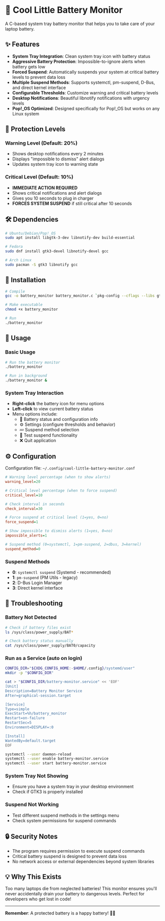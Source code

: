 # 🔋 Cool Little Battery Monitor

A C-based system tray battery monitor that helps you to take care of your laptop battery.

## ✨ Features

- **System Tray Integration**: Clean system tray icon with battery status
- **Aggressive Battery Protection**: Impossible-to-ignore alerts when battery gets low
- **Forced Suspend**: Automatically suspends your system at critical battery levels to prevent data loss
- **Multiple Suspend Methods**: Supports systemctl, pm-suspend, D-Bus, and direct kernel interface
- **Configurable Thresholds**: Customize warning and critical battery levels
- **Desktop Notifications**: Beautiful libnotify notifications with urgency levels
- **Pop!_OS Optimized**: Designed specifically for Pop!_OS but works on any Linux system

## 🚨 Protection Levels

### Warning Level (Default: 20%)
- Shows desktop notifications every 2 minutes
- Displays "impossible to dismiss" alert dialogs
- Updates system tray icon to warning state

### Critical Level (Default: 10%)
- **IMMEDIATE ACTION REQUIRED**
- Shows critical notifications and alert dialogs
- Gives you 10 seconds to plug in charger
- **FORCES SYSTEM SUSPEND** if still critical after 10 seconds

## 🛠️ Dependencies

```bash
# Ubuntu/Debian/Pop!_OS
sudo apt install libgtk-3-dev libnotify-dev build-essential

# Fedora
sudo dnf install gtk3-devel libnotify-devel gcc

# Arch Linux
sudo pacman -S gtk3 libnotify gcc
```

## 🚀 Installation

```bash
# Compile
gcc -o battery_monitor battery_monitor.c `pkg-config --cflags --libs gtk+-3.0 libnotify`

# Make executable
chmod +x battery_monitor

# Run
./battery_monitor
```

## 🎯 Usage

### Basic Usage
```bash
# Run the battery monitor
./battery_monitor

# Run in background
./battery_monitor &
```

### System Tray Interaction
- **Right-click** the battery icon for menu options
- **Left-click** to view current battery status
- Menu options include:
  - 🔋 Battery status and configuration info
  - ⚙️ Settings (configure thresholds and behavior)
  - 💤 Suspend method selection
  - 🧪 Test suspend functionality
  - ❌ Quit application

## ⚙️ Configuration

Configuration file: `~/.config/cool-little-battery-monitor.conf`

```ini
# Warning level percentage (when to show alerts)
warning_level=20

# Critical level percentage (when to force suspend)
critical_level=10

# Check interval in seconds
check_interval=30

# Force suspend at critical level (1=yes, 0=no)
force_suspend=1

# Show impossible to dismiss alerts (1=yes, 0=no)
impossible_alerts=1

# Suspend method (0=systemctl, 1=pm-suspend, 2=dbus, 3=kernel)
suspend_method=0
```

### Suspend Methods
- **0**: `systemctl suspend` (Systemd - recommended)
- **1**: `pm-suspend` (PM Utils - legacy)
- **2**: D-Bus Login Manager
- **3**: Direct kernel interface

## 🐛 Troubleshooting

### Battery Not Detected
```bash
# Check if battery files exist
ls /sys/class/power_supply/BAT*

# Check battery status manually
cat /sys/class/power_supply/BAT0/capacity
```

### Run as a Service (auto on login)

```bash
CONFIG_DIR="${XDG_CONFIG_HOME:-$HOME/.config}/systemd/user"
mkdir -p "$CONFIG_DIR"

cat > "$CONFIG_DIR/battery-monitor.service" << 'EOF'
[Unit]
Description=Battery Monitor Service
After=graphical-session.target

[Service]
Type=simple
ExecStart=%h/battery_monitor
Restart=on-failure
RestartSec=5
Environment=DISPLAY=:0

[Install]
WantedBy=default.target
EOF

systemctl --user daemon-reload
systemctl --user enable battery-monitor.service
systemctl --user start battery-monitor.service
```

### System Tray Not Showing
- Ensure you have a system tray in your desktop environment
- Check if GTK3 is properly installed

### Suspend Not Working
- Test different suspend methods in the settings menu
- Check system permissions for suspend commands

## 🔒 Security Notes

- The program requires permission to execute suspend commands
- Critical battery suspend is designed to prevent data loss
- No network access or external dependencies beyond system libraries

## 💡 Why This Exists

Too many laptops die from neglected batteries! This monitor ensures you'll never accidentally drain your battery to dangerous levels. Perfect for developers who get lost in code!

---

**Remember**: A protected battery is a happy battery! 🔋💕
